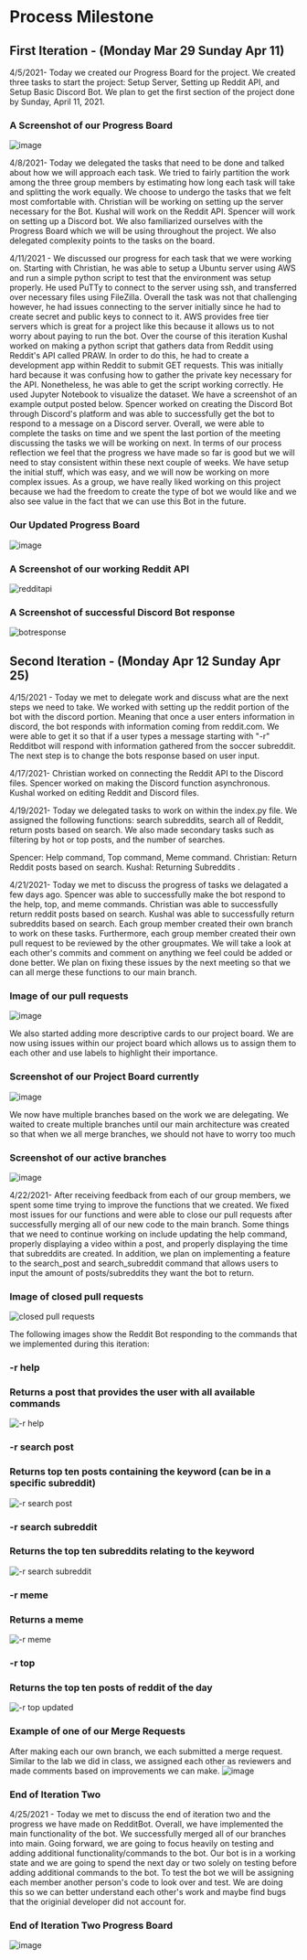 # Process Milestone


## First Iteration - (Monday Mar 29  Sunday Apr 11)

4/5/2021- Today we created our Progress Board for the project. We created three tasks to start the project: Setup Server, Setting up Reddit API, and Setup Basic Discord Bot. We plan to get the first section of the project done by Sunday, April 11, 2021.

### A Screenshot of our Progress Board
![image](https://user-images.githubusercontent.com/44238558/114332838-fb23a300-9b14-11eb-933d-3d84286808ea.png)


4/8/2021- Today we delegated the tasks that need to be done and talked about how we will approach each task. We tried to fairly partition the work among the three group members by estimating how long each task will take and splitting the work equally. We choose to undergo the tasks that we felt most comfortable with. Christian will be working on setting up the server necessary for the Bot. Kushal will work on the Reddit API. Spencer will work on setting up a Discord bot. We also familiarized ourselves with the Progress Board which we will be using throughout the project. We also delegated complexity points to the tasks on the board. 


4/11/2021 - We discussed our progress for each task that we were working on. Starting with Christian, he was able to setup a Ubuntu server using AWS and run a simple python script to test that the environment was setup properly. He used PuTTy to connect to the server using ssh, and transferred over necessary files using FileZilla. Overall the task was not that challenging however, he had issues connecting to the server initially since he had to create secret and public keys to connect to it. AWS provides free tier servers which is great for a project like this because it allows us to not worry about paying to run the bot. Over the course of this iteration Kushal worked on making a python script that gathers data from Reddit using Reddit's API called PRAW. In order to do this, he had to create a development app within Reddit to submit GET requests. This was initially hard because it was confusing how to gather the private key necessary for the API. Nonetheless, he was able to get the script working correctly. He used Jupyter Notebook to visualize the dataset. We have a screenshot of an example output posted below. Spencer worked on creating the Discord Bot through Discord's platform and was able to successfully get the bot to respond to a message on a Discord server. Overall, we were able to complete the tasks on time and we spent the last portion of the meeting discussing the tasks we will be working on next. In terms of our process reflection we feel that the progress we have made so far is good but we will need to stay consistent within these next couple of weeks. We have setup the initial stuff, which was easy, and we will now be working on more complex issues. As a group, we have really liked working on this project because we had the freedom to create the type of bot we would like and we also see value in the fact that we can use this Bot in the future.

### Our Updated Progress Board
![image](https://user-images.githubusercontent.com/44238558/114334765-48097880-9b19-11eb-9dbf-52908007fbc5.png)

### A Screenshot of our working Reddit API
![redditapi](https://user-images.githubusercontent.com/62805944/114334641-011b8300-9b19-11eb-9c6b-0910d0ae9247.PNG)

### A Screenshot of successful Discord Bot response
![botresponse](https://user-images.githubusercontent.com/62805944/114337665-86a23180-9b1f-11eb-9ed0-bd32654f0710.PNG)

## Second Iteration - (Monday Apr 12  Sunday Apr 25)

4/15/2021 - Today we met to delegate work and discuss what are the next steps we need to take. We worked with setting up the reddit portion of the bot with the discord portion. Meaning that once a user enters information in discord, the bot responds with information coming from reddit.com. We were able to get it so that if a user types a message starting with "-r" Redditbot will respond with information gathered from the soccer subreddit. The next step is to change the bots response based on user input.

4/17/2021- Christian worked on connecting the Reddit API to the Discord files. Spencer worked on making the Discord function asynchronous. Kushal worked on editing Reddit and Discord files.


4/19/2021- Today we delegated tasks to work on within the index.py file. We assigned the following functions: search subreddits, search all of Reddit, return posts based on search. We also made secondary tasks such as filtering by hot or top posts, and the number of searches. 

Spencer: Help command, Top command, Meme command.
Christian: Return Reddit posts based on search.
Kushal: Returning Subreddits .

4/21/2021- Today we met to discuss the progress of tasks we delagated a few days ago. Spencer was able to successfully make the bot respond to the help, top, and meme commands. Christian was able to successfully return reddit posts based on search. Kushal was able to successfully return subreddits based on search. Each group member created their own branch to work on these tasks. Furthermore, each group member created their own pull request to be reviewed by the other groupmates. We will take a look at each other's commits and comment on anything we feel could be added or done better. We plan on fixing these issues by the next meeting so that we can all merge these functions to our main branch. 
### Image of our pull requests
![image](https://user-images.githubusercontent.com/44238558/115638752-f4e5b180-a2e0-11eb-98da-76a5101b2195.png)

We also started adding more descriptive cards to our project board. We are now using issues within our project board which allows us to assign them to each other and use labels to highlight their importance.

### Screenshot of our Project Board currently

![image](https://user-images.githubusercontent.com/44238558/115638885-3fffc480-a2e1-11eb-9e16-09c57d6bb26b.png)

We now have multiple branches based on the work we are delegating. We waited to create multiple branches until our main architecture was created so that when we all merge branches, we should not have to worry too much

### Screenshot of our active branches
![image](https://user-images.githubusercontent.com/44238558/115639218-0f6c5a80-a2e2-11eb-9715-37098db72ca4.png)

4/22/2021- After receiving feedback from each of our group members, we spent some time trying to improve the functions that we created. We fixed most issues for our functions and were able to close our pull requests after successfully merging all of our new code to the main branch. Some things that we need to continue working on include updating the help command, properly displaying a video within a post, and properly displaying the time that subreddits are created. In addition, we plan on implementing a feature to the search_post and search_subreddit command that allows users to input the amount of posts/subreddits they want the bot to return.

### Image of closed pull requests
![closed pull requests](https://user-images.githubusercontent.com/62805944/116011423-ea822b00-a5f2-11eb-9ceb-b7f0c1793dea.PNG)


The following images show the Reddit Bot responding to the commands that we implemented during this iteration:

### -r help
### Returns a post that provides the user with all available commands


![-r help](https://user-images.githubusercontent.com/62805944/116010837-7f832500-a5ef-11eb-82a6-886c8842ea23.PNG)

### -r search post
### Returns top ten posts containing the keyword (can be in a specific subreddit)


![-r search post](https://user-images.githubusercontent.com/62805944/116010846-91fd5e80-a5ef-11eb-9de6-5963cd5d81a8.PNG)

### -r search subreddit
### Returns the top ten subreddits relating to the keyword


![-r search subreddit](https://user-images.githubusercontent.com/62805944/116010850-975aa900-a5ef-11eb-8bd8-4e7f53c071d5.PNG)

### -r meme
### Returns a meme


![-r meme](https://user-images.githubusercontent.com/62805944/116010856-9cb7f380-a5ef-11eb-8122-fd490e95b0b3.PNG)

### -r top
### Returns the top ten posts of reddit of the day


![-r top updated](https://user-images.githubusercontent.com/62805944/116011069-0258af80-a5f1-11eb-9f7e-2375fe146c44.PNG)

### Example of one of our Merge Requests
After making each our own branch, we each submitted a merge request. Similar to the lab we did in class, we assigned each other as reviewers and made comments based on improvements we can make.
![image](https://user-images.githubusercontent.com/44238558/116011747-924c2880-a5f4-11eb-9e88-36ec3fa7687f.png)


### End of Iteration Two
4/25/2021 - Today we met to discuss the end of iteration two and the progress we have made on RedditBot. Overall, we have implemented the main functionality of the bot. We successfully merged all of our branches into main. Going forward, we are going to focus heavily on testing and adding additional functionality/commands to the bot. Our bot is in a working state and we are going to spend the next day or two solely on testing before adding additional commands to the bot. To test the bot we will be assigning each member another person's code to look over and test. We are doing this so we can better understand each other's work and maybe find bugs that the originial developer did not account for.

### End of Iteration Two Progress Board
![image](https://user-images.githubusercontent.com/44238558/116011692-397c9000-a5f4-11eb-9c6c-3b22fd7d673b.png)


